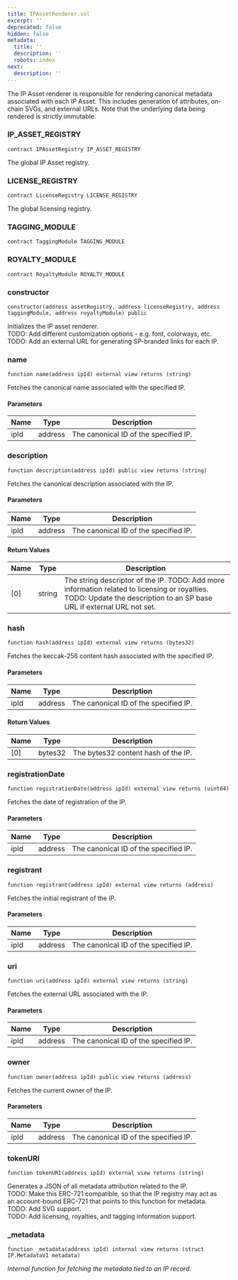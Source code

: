 ```yaml
---
title: IPAssetRenderer.sol
excerpt: ''
deprecated: false
hidden: false
metadata:
  title: ''
  description: ''
  robots: index
next:
  description: ''
---
```

The IP Asset renderer is responsible for rendering canonical metadata associated with each IP Asset. This includes generation of attributes, on-chain SVGs, and external URLs. Note that the underlying data being rendered is strictly immutable.

### IP_ASSET_REGISTRY

```solidity
contract IPAssetRegistry IP_ASSET_REGISTRY
```

The global IP Asset registry.

### LICENSE_REGISTRY

```solidity
contract LicenseRegistry LICENSE_REGISTRY
```

The global licensing registry.

### TAGGING_MODULE

```solidity
contract TaggingModule TAGGING_MODULE
```

### ROYALTY_MODULE

```solidity
contract RoyaltyModule ROYALTY_MODULE
```

### constructor

```solidity
constructor(address assetRegistry, address licenseRegistry, address taggingModule, address royaltyModule) public
```

Initializes the IP asset renderer.  
TODO: Add different customization options - e.g. font, colorways, etc.  
TODO: Add an external URL for generating SP-branded links for each IP.

### name

```solidity
function name(address ipId) external view returns (string)
```

Fetches the canonical name associated with the specified IP.

#### Parameters

| Name | Type    | Description                           |
| ---- | ------- | ------------------------------------- |
| ipId | address | The canonical ID of the specified IP. |

### description

```solidity
function description(address ipId) public view returns (string)
```

Fetches the canonical description associated with the IP.

#### Parameters

| Name | Type    | Description                           |
| ---- | ------- | ------------------------------------- |
| ipId | address | The canonical ID of the specified IP. |

#### Return Values

| Name | Type   | Description                                                                                                                                                            |
| ---- | ------ | ---------------------------------------------------------------------------------------------------------------------------------------------------------------------- |
| [0]  | string | The string descriptor of the IP. TODO: Add more information related to licensing or royalties. TODO: Update the description to an SP base URL if external URL not set. |

### hash

```solidity
function hash(address ipId) external view returns (bytes32)
```

Fetches the keccak-256 content hash associated with the specified IP.

#### Parameters

| Name | Type    | Description                           |
| ---- | ------- | ------------------------------------- |
| ipId | address | The canonical ID of the specified IP. |

#### Return Values

| Name | Type    | Description                         |
| ---- | ------- | ----------------------------------- |
| [0]  | bytes32 | The bytes32 content hash of the IP. |

### registrationDate

```solidity
function registrationDate(address ipId) external view returns (uint64)
```

Fetches the date of registration of the IP.

#### Parameters

| Name | Type    | Description                           |
| ---- | ------- | ------------------------------------- |
| ipId | address | The canonical ID of the specified IP. |

### registrant

```solidity
function registrant(address ipId) external view returns (address)
```

Fetches the initial registrant of the IP.

#### Parameters

| Name | Type    | Description                           |
| ---- | ------- | ------------------------------------- |
| ipId | address | The canonical ID of the specified IP. |

### uri

```solidity
function uri(address ipId) external view returns (string)
```

Fetches the external URL associated with the IP.

#### Parameters

| Name | Type    | Description                           |
| ---- | ------- | ------------------------------------- |
| ipId | address | The canonical ID of the specified IP. |

### owner

```solidity
function owner(address ipId) public view returns (address)
```

Fetches the current owner of the IP.

#### Parameters

| Name | Type    | Description                           |
| ---- | ------- | ------------------------------------- |
| ipId | address | The canonical ID of the specified IP. |

### tokenURI

```solidity
function tokenURI(address ipId) external view returns (string)
```

Generates a JSON of all metadata attribution related to the IP.  
TODO: Make this ERC-721 compatible, so that the IP registry may act as  
      an account-bound ERC-721 that points to this function for metadata.  
TODO: Add SVG support.  
TODO: Add licensing, royalties, and tagging information support.

### \_metadata

```solidity
function _metadata(address ipId) internal view returns (struct IP.MetadataV1 metadata)
```

_Internal function for fetching the metadata tied to an IP record._
